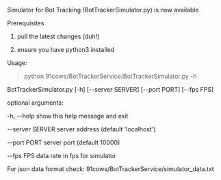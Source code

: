 Simulator for Bot Tracking (BotTrackerSimulator.py) is now available

Prerequisites

1. pull the latest changes (duh!)

2. ensure you have python3 installed

Usage:
> python 91cows/BotTrackerService/BotTrackerSimulator.py -h

BotTrackerSimulator.py [-h] [--server SERVER] [--port PORT] [--fps FPS]

optional arguments:

 -h, --help       show this help message and exit
 
 --server SERVER  server address (default 'localhost')
 
 --port PORT      server port (default 10000)
 
 --fps FPS        data rate in fps for simulator
 
For json data format check: 91cows/BotTrackerService/simulator_data.txt
